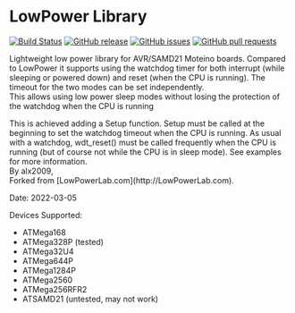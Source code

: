 # LowPower Library
[![Build Status](https://app.travis-ci.com/LowPowerLab/LowPower.svg)](https://app.travis-ci.com/LowPowerLab/LowPower)
[![GitHub release](https://img.shields.io/github/release/LowPowerLab/LowPower.svg)](https://github.com/LowPowerLab/LowPower)
[![GitHub issues](https://img.shields.io/github/issues/LowPowerLab/LowPower.svg)](https://github.com/LowPowerLab/LowPower/issues)
[![GitHub pull requests](https://img.shields.io/github/issues-pr/LowPowerLab/LowPower.svg)](https://github.com/LowPowerLab/LowPower/pulls)

<p/>Lightweight low power library for AVR/SAMD21 Moteino boards. Compared to LowPower it supports using the watchdog timer for both interrupt (while sleeping or powered down) and reset (when the CPU is running). The timeout for the two modes can be set independently.
<br/>
This allows using low power sleep modes without losing the protection of the watchdog when the CPU is running
<p/>
This is achieved adding a Setup function. Setup must be called at the beginning to set the watchdog timeout when the CPU is running. As usual with a watchdog, wdt_reset() must be called frequently when the CPU is running (but of course not while the CPU is in sleep mode). See examples for more information.
<br/>
By alx2009,
<br/>
Forked from [LowPowerLab.com](http://LowPowerLab.com).

Date: 2022-03-05

Devices Supported:
* ATMega168
* ATMega328P (tested) 
* ATMega32U4
* ATMega644P
* ATMega1284P
* ATMega2560
* ATMega256RFR2
* ATSAMD21 (untested, may not work)
